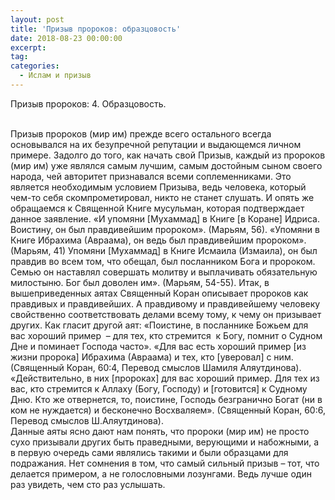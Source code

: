 ```yaml
---
layout: post
title: 'Призыв пророков: образцовость'
date: 2018-08-23 00:00:00
excerpt:
tag:
categories:
  - Ислам и призыв
---
```


Призыв пророков: 4. Образцовость.&nbsp;

<br>Призыв пророков (мир им) прежде всего остального всегда основывался на их безупречной репутации и выдающемся личном примере. Задолго до того, как начать свой Призыв, каждый из пророков (мир им) уже являлся самым лучшим, самым достойным сыном своего народа, чей авторитет признавался всеми соплеменниками. Это является необходимым условием Призыва, ведь человека, который чем-то себя скомпрометировал, никто не станет слушать. И опять же обращаемся к Священной Книге мусульман, которая подтверждает данное заявление. &laquo;И упомяни [Мухаммад] в Книге [в Коране] Идриса. Воистину, он был правдивейшим пророком&raquo;. (Марьям, 56). &laquo;Упомяни в Книге Ибрахима (Авраама), он ведь был правдивейшим пророком&raquo;. (Марьям, 41) Упомяни [Мухаммад] в Книге Исмаила (Измаила), он был правдив во всем том, что обещал, был посланником Бога и пророком. Семью он наставлял совершать молитву и выплачивать обязательную милостыню. Бог был доволен им&raquo;. (Марьям, 54-55). Итак, в вышеприведенных аятах Священный Коран описывает пророков как правдивых и правдивейших. А правдивому и правдивейшему человеку свойственно соответствовать делами всему тому, к чему он призывает других. Как гласит другой аят: &laquo;Поистине, в посланнике Божьем для вас хороший пример &nbsp;– для тех, кто стремится &nbsp;к Богу, помнит о Судном Дне и поминает Господа часто&raquo;. &laquo;Для вас есть хороший пример [из жизни пророка] Ибрахима (Авраама) и тех, кто [уверовал] с ним. (Священный Коран, 60:4, Перевод смыслов Шамиля Аляутдинова).&nbsp;<br>&laquo;Действительно, в них [пророках] для вас хороший пример. Для тех из вас, кто стремится к Аллаху (Богу, Господу) и [готовится] к Судному Дню. Кто же отвернется, то, поистине, Господь безгранично Богат (ни в ком не нуждается) и бесконечно Восхваляем&raquo;. (Священный Коран, 60:6, Перевод смыслов Ш.Аляутдинова).<br>Данные аяты ясно дают нам понять, что пророки (мир им) не просто сухо призывали других быть праведными, верующими и набожными, а в первую очередь сами являлись такими и были образцами для подражания. Нет сомнения в том, что самый сильный призыв – тот, что делается примером, а не голословными лозунгами. Ведь лучше один раз увидеть, чем сто раз услышать.